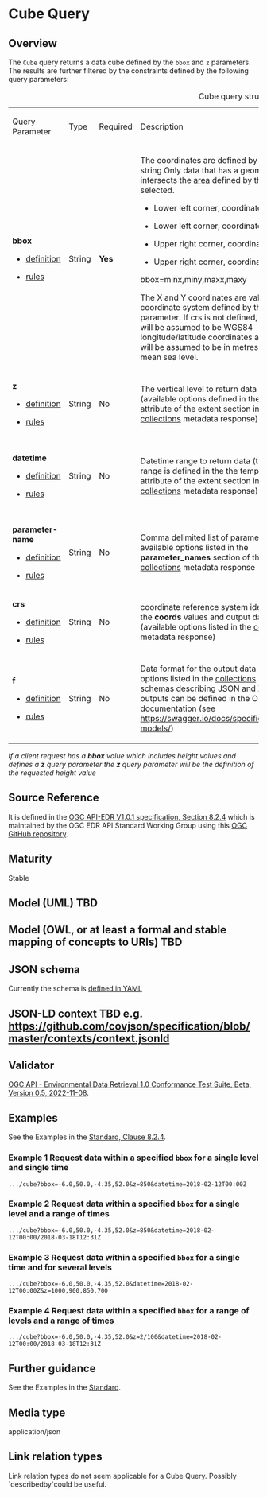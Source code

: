 # Cube Query

## Overview

The `Cube` query returns a data cube defined by the `bbox` and `z`
parameters. The results are further filtered by the constraints defined
by the following query parameters:

<table>
<caption>Cube query structure</caption>
<colgroup>
<col style="width: 22%" />
<col style="width: 11%" />
<col style="width: 11%" />
<col style="width: 22%" />
<col style="width: 33%" />
</colgroup>
<tbody>
<tr class="odd">
<td><p>Query Parameter</p></td>
<td><p>Type</p></td>
<td><p>Required</p></td>
<td><p>Description</p></td>
<td><p>Examples</p></td>
</tr>
<tr class="even">
<td><p><strong>bbox</strong></p>
<ul>
<li><p><a href="#req_core_rc-bbox-definition">definition</a></p></li>
<li><p><a href="#req_core_rc-bbox-response">rules</a></p></li>
</ul></td>
<td><p>String</p></td>
<td><p><strong>Yes</strong></p></td>
<td><p>The coordinates are defined by a BBOX string Only data that has a geometry that intersects the <a href="#area-definition">area</a> defined by the <a href="#req_core_rc-bbox-definition">bbox</a> are selected.</p>
<ul>
<li><p>Lower left corner, coordinate axis 1</p></li>
<li><p>Lower left corner, coordinate axis 2</p></li>
<li><p>Upper right corner, coordinate axis 1</p></li>
<li><p>Upper right corner, coordinate axis 2</p></li>
</ul>
<p>bbox=minx,miny,maxx,maxy</p>
<p>The X and Y coordinates are values in the coordinate system defined by the crs query parameter. If crs is not defined, the values will be assumed to be WGS84 longitude/latitude coordinates and heights will be assumed to be in metres above mean sea level.</p></td>
<td><ul>
<li><p><code>bbox=-6.0,50.0,-4.35,52.0</code></p></li>
</ul></td>
</tr>
<tr class="odd">
<td><p><strong>z</strong></p>
<ul>
<li><p><a href="#req_edr_z-definition">definition</a></p></li>
<li><p><a href="#req_edr_z-response">rules</a></p></li>
</ul></td>
<td><p>String</p></td>
<td><p>No</p></td>
<td><p>The vertical level to return data for (available options defined in the vertical attribute of the extent section in the <a href="#collection_metadata_desc">collections</a> metadata response)</p></td>
<td><ul>
<li><p><code>z=850</code></p></li>
<li><p><code>z=1000,900,850,700</code></p></li>
<li><p><code>z=2/100</code></p></li>
</ul></td>
</tr>
<tr class="even">
<td><p><strong>datetime</strong></p>
<ul>
<li><p><a href="#req_collections_rc-time-definition">definition</a></p></li>
<li><p><a href="#req_core_rc-time-response">rules</a></p></li>
</ul></td>
<td><p>String</p></td>
<td><p>No</p></td>
<td><p>Datetime range to return data (the available range is defined in the the temporal attribute of the extent section in the <a href="#collection_metadata_desc">collections</a> metadata response)</p></td>
<td><ul>
<li><p><code>datetime=2018-02-12T00:00Z</code></p></li>
<li><p><code>datetime=2018-02-12T00:00/2018-03-18T12:31Z</code></p></li>
<li><p><code>datetime=2018-02-12T00:00Z,2018-02-12T01:00Z,2018-02-14T12:00Z</code></p></li>
</ul></td>
</tr>
<tr class="odd">
<td><p><strong>parameter-name</strong></p>
<ul>
<li><p><a href="#req_edr_parameters-definition">definition</a></p></li>
<li><p><a href="#req_edr_parameters-response">rules</a></p></li>
</ul></td>
<td><p>String</p></td>
<td><p>No</p></td>
<td><p>Comma delimited list of parameter names available options listed in the <strong>parameter_names</strong> section of the <a href="#collection_metadata_desc">collections</a> metadata response</p></td>
<td><ul>
<li><p><code>parameter-name=Visibility,Air%20Temperature`</code></p></li>
</ul></td>
</tr>
<tr class="even">
<td><p><strong>crs</strong></p>
<ul>
<li><p><a href="#req_edr_crs-definition">definition</a></p></li>
<li><p><a href="#req_edr_crs-response">rules</a></p></li>
</ul></td>
<td><p>String</p></td>
<td><p>No</p></td>
<td><p>coordinate reference system identifier for the <strong>coords</strong> values and output data (available options listed in the <a href="#collection_metadata_desc">collections</a> metadata response)</p></td>
<td><ul>
<li><p><code>crs=EPSG:4326</code></p></li>
<li><p><code>crs=A_CUSTOM_LABEL</code></p></li>
</ul></td>
</tr>
<tr class="odd">
<td><p><strong>f</strong></p>
<ul>
<li><p><a href="#req_edr_f-definition">definition</a></p></li>
<li><p><a href="#req_edr_f-response">rules</a></p></li>
</ul></td>
<td><p>String</p></td>
<td><p>No</p></td>
<td><p>Data format for the output data (available options listed in the <a href="#collection_metadata_desc">collections</a> response), schemas describing JSON and XML outputs can be defined in the OpenAPI documentation (see <a href="https://swagger.io/docs/specification/data-models/">https://swagger.io/docs/specification/data-models/</a>)</p></td>
<td><ul>
<li><p><code>f=GeoJSON</code></p></li>
<li><p><code>f=netCDF4</code></p></li>
<li><p><code>f=CoverageJSON</code></p></li>
<li><p><code>f=CSV</code></p></li>
</ul></td>
</tr>
</tbody>
</table>

*If a client request has a **bbox** value which includes height values
and defines a **z** query parameter the **z** query parameter will be
the definition of the requested height value*

## Source Reference

It is defined in the [OGC API-EDR V1.0.1 specification,
Section 8.2.4](https://docs.ogc.org/is/19-086r5/19-086r5.htm) which is
maintained by the OGC EDR API Standard Working Group using this [OGC
GitHub
repository](https://github.com/opengeospatial/ogcapi-environmental-data-retrieval).

## Maturity

Stable

## Model (UML) TBD

## Model (OWL, or at least a formal and stable mapping of concepts to URIs) TBD

## JSON schema

Currently the schema is [defined in
YAML](https://github.com/opengeospatial/ogcapi-environmental-data-retrieval/blob/master/standard/openapi/request-bodies/cube.yaml)

## JSON-LD context TBD e.g. <https://github.com/covjson/specification/blob/master/contexts/context.jsonld>

## Validator

[OGC API - Environmental Data Retrieval 1.0 Conformance Test Suite,
Beta,
Version 0.5, 2022-11-08](https://cite.opengeospatial.org/te2/about/ogcapi-edr10/1.0/site/).

## Examples

See the Examples in the [Standard,
Clause 8.2.4](https://opengeospatial.github.io/ogcna-auto-review/19-086r5.html#parameter-name).

### Example 1 Request data within a specified `bbox` for a single level and single time

    .../cube?bbox=-6.0,50.0,-4.35,52.0&z=850&datetime=2018-02-12T00:00Z

### Example 2 Request data within a specified `bbox` for a single level and a range of times

    .../cube?bbox=-6.0,50.0,-4.35,52.0&z=850&datetime=2018-02-12T00:00/2018-03-18T12:31Z

### Example 3 Request data within a specified `bbox` for a single time and for several levels

    .../cube?bbox=-6.0,50.0,-4.35,52.0&datetime=2018-02-12T00:00Z&z=1000,900,850,700

### Example 4 Request data within a specified `bbox` for a range of levels and a range of times

    .../cube?bbox=-6.0,50.0,-4.35,52.0&z=2/100&datetime=2018-02-12T00:00/2018-03-18T12:31Z

## Further guidance

See the Examples in the
[Standard](https://opengeospatial.github.io/ogcna-auto-review/19-086r5.html).

## Media type

application/json

## Link relation types

Link relation types do not seem applicable for a Cube Query. Possibly
\`describedby\`could be useful.
